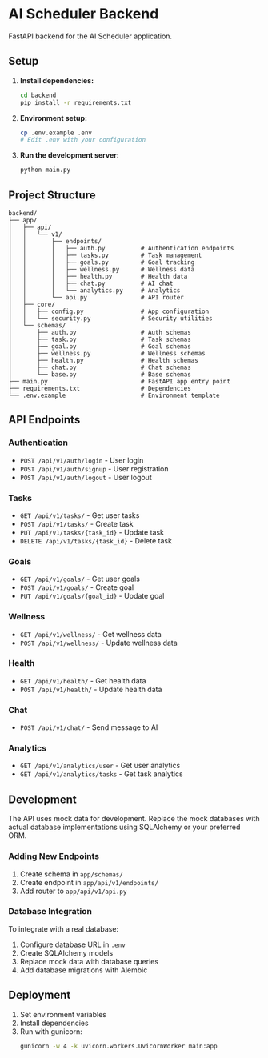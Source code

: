 # AI Scheduler Backend

FastAPI backend for the AI Scheduler application.

## Setup

1. **Install dependencies:**
   ```bash
   cd backend
   pip install -r requirements.txt
   ```

2. **Environment setup:**
   ```bash
   cp .env.example .env
   # Edit .env with your configuration
   ```

3. **Run the development server:**
   ```bash
   python main.py
   ```

## Project Structure

```
backend/
├── app/
│   ├── api/
│   │   └── v1/
│   │       ├── endpoints/
│   │       │   ├── auth.py          # Authentication endpoints
│   │       │   ├── tasks.py         # Task management
│   │       │   ├── goals.py         # Goal tracking
│   │       │   ├── wellness.py      # Wellness data
│   │       │   ├── health.py        # Health data
│   │       │   ├── chat.py          # AI chat
│   │       │   └── analytics.py     # Analytics
│   │       └── api.py               # API router
│   ├── core/
│   │   ├── config.py                # App configuration
│   │   └── security.py              # Security utilities
│   └── schemas/
│       ├── auth.py                  # Auth schemas
│       ├── task.py                  # Task schemas
│       ├── goal.py                  # Goal schemas
│       ├── wellness.py              # Wellness schemas
│       ├── health.py                # Health schemas
│       ├── chat.py                  # Chat schemas
│       └── base.py                  # Base schemas
├── main.py                          # FastAPI app entry point
├── requirements.txt                 # Dependencies
└── .env.example                     # Environment template
```

## API Endpoints

### Authentication
- `POST /api/v1/auth/login` - User login
- `POST /api/v1/auth/signup` - User registration
- `POST /api/v1/auth/logout` - User logout

### Tasks
- `GET /api/v1/tasks/` - Get user tasks
- `POST /api/v1/tasks/` - Create task
- `PUT /api/v1/tasks/{task_id}` - Update task
- `DELETE /api/v1/tasks/{task_id}` - Delete task

### Goals
- `GET /api/v1/goals/` - Get user goals
- `POST /api/v1/goals/` - Create goal
- `PUT /api/v1/goals/{goal_id}` - Update goal

### Wellness
- `GET /api/v1/wellness/` - Get wellness data
- `POST /api/v1/wellness/` - Update wellness data

### Health
- `GET /api/v1/health/` - Get health data
- `POST /api/v1/health/` - Update health data

### Chat
- `POST /api/v1/chat/` - Send message to AI

### Analytics
- `GET /api/v1/analytics/user` - Get user analytics
- `GET /api/v1/analytics/tasks` - Get task analytics

## Development

The API uses mock data for development. Replace the mock databases with actual database implementations using SQLAlchemy or your preferred ORM.

### Adding New Endpoints

1. Create schema in `app/schemas/`
2. Create endpoint in `app/api/v1/endpoints/`
3. Add router to `app/api/v1/api.py`

### Database Integration

To integrate with a real database:

1. Configure database URL in `.env`
2. Create SQLAlchemy models
3. Replace mock data with database queries
4. Add database migrations with Alembic

## Deployment

1. Set environment variables
2. Install dependencies
3. Run with gunicorn:
   ```bash
   gunicorn -w 4 -k uvicorn.workers.UvicornWorker main:app
   ```